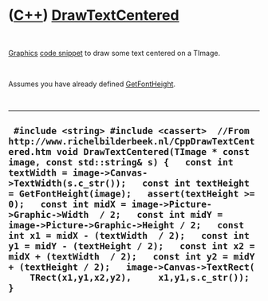 



 

 

 

 

 

([C++](Cpp.htm)) [DrawTextCentered](CppDrawTextCentered.htm)
============================================================

 

[Graphics](CppGraphics.htm) [code snippet](CppCodeSnippets.htm) to draw
some text centered on a TImage.

 

Assumes you have already defined [GetFontHeight](CppGetFontHeight.htm).

 

  --------------------------------------------------------------------------------------------------------------------------------------------------------------------------------------------------------------------------------------------------------------------------------------------------------------------------------------------------------------------------------------------------------------------------------------------------------------------------------------------------------------------------------------------------------------------------------------------------------------------------------------------------------------------------------------
  ` #include <string> #include <cassert>  //From http://www.richelbilderbeek.nl/CppDrawTextCentered.htm void DrawTextCentered(TImage * const image, const std::string& s) {   const int textWidth = image->Canvas->TextWidth(s.c_str());   const int textHeight = GetFontHeight(image);   assert(textHeight >= 0);   const int midX = image->Picture->Graphic->Width  / 2;   const int midY = image->Picture->Graphic->Height / 2;   const int x1 = midX - (textWidth  / 2);   const int y1 = midY - (textHeight / 2);   const int x2 = midX + (textWidth  / 2);   const int y2 = midY + (textHeight / 2);   image->Canvas->TextRect(     TRect(x1,y1,x2,y2),     x1,y1,s.c_str()); }`
  --------------------------------------------------------------------------------------------------------------------------------------------------------------------------------------------------------------------------------------------------------------------------------------------------------------------------------------------------------------------------------------------------------------------------------------------------------------------------------------------------------------------------------------------------------------------------------------------------------------------------------------------------------------------------------------

 

 

 

 

 





 



